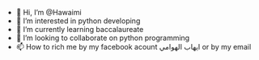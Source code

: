- 👋 Hi, I’m @Hawaimi
- 👀 I’m interested in python developing
- 🌱 I’m currently learning baccalaureate 
- 💞️ I’m looking to collaborate on python programming 
- 📫 How to rich me by my facebook acount ايهاب الهوامي or by my email

<!---
Hawaimi/Hawaimi is a ✨ special ✨ repository because its `README.md` (this file) appears on your GitHub profile.
You can click the Preview link to take a look at your changes.
--->
